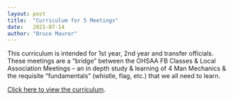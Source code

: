 ```yaml
---
layout: post
title:  "Curriculum for 5 Meetings"
date:   2021-07-14
author: "Bruce Maurer"
---
```


This curriculum is intended for 1st year, 2nd year and transfer officials. These
meetings are a “bridge” between the OHSAA FB Classes & Local Association
Meetings – an in depth study & learning of 4 Man Mechanics & the requisite
“fundamentals” (whistle, flag, etc.) that we all need to learn.

[Click here to view the curriculum](https://storage.googleapis.com/ohsaa-websites/mechanics/meetings-for-five.pdf).

